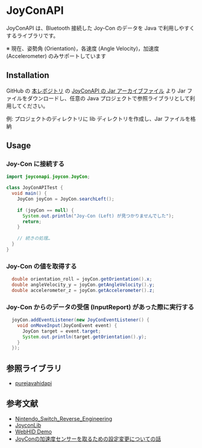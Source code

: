 # JoyConAPI

JoyConAPI は、Bluetooth 接続した Joy-Con のデータを Java で利用しやすくするライブラリです。

※ 現在、姿勢角 (Orientation)，各速度 (Angle Velocity)，加速度 (Accelerometer) のみサポートしています

## Installation

GitHub の [本レポジトリ]() の [JoyConAPI の Jar アーカイブファイル](https://github.com/CY21249/JoyConAPI/blob/main/JoyConAPI.jar) より Jar ファイルをダウンロードし、任意の Java プロジェクトで参照ライブラリとして利用してください。

例: プロジェクトのディレクトリに lib ディレクトリを作成し、Jar ファイルを格納

## Usage

### Joy-Con に接続する

```java
import joyconapi.joycon.JoyCon;

class JoyConAPITest {
  void main() {
    JoyCon joyCon = JoyCon.searchLeft();
    
    if (joyCon == null) {
      System.out.println("Joy-Con (Left) が見つかりませんでした");
      return;
    }
    
    // 続きの処理…
  }
}
```

### Joy-Con の値を取得する

```java
  double orientation_roll = joyCon.getOrientation().x;
  double angleVelocity_y = joyCon.getAngleVelocity().y;
  double accelerometer_z = joyCon.getAccelerometer().z;
```

### Joy-Con からのデータの受信 (InputReport) があった際に実行する

```java
  joyCon.addEventListener(new JoyConEventListener() {
    void onMoveInput(JoyConEvent event) {
      JoyCon target = event.target;
      System.out.println(target.getOrientation().y);
    }
  });
```

## 参照ライブラリ

- [purejavahidapi](https://github.com/nyholku/purejavahidapi)

## 参考文献

- [Nintendo_Switch_Reverse_Engineering](https://github.com/dekuNukem/Nintendo_Switch_Reverse_Engineering)
- [JoyconLib](https://github.com/elgoupil/joyconLib/tree/master)
- [WebHID Demo](https://tomayac.github.io/joy-con-webhid/demo/)
- [JoyConの加速度センサーを取るための設定変更についての話](https://tomayac.github.io/joy-con-webhid/demo/)
